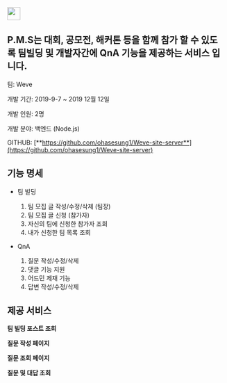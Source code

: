<img src="https://notion-emojis.s3-us-west-2.amazonaws.com/v0/svg-twitter/1f91d.svg" width-30 height=30/>

## P.M.S는 대회, 공모전, 해커톤 등을 함께 참가 할 수 있도록 팀빌딩 및 개발자간에 QnA 기능을 제공하는 서비스 입니다.

팀: Weve

개발 기간:  2019-9-7 ~ 2019 12월 12일

개발 인원: 2명

개발 분야: 백엔드 (Node.js)

GITHUB: [**https://github.com/ohasesung1/Weve-site-server**](https://github.com/ohasesung1/Weve-site-server)

## 기능 명세

- 팀 빌딩
    1. 팀 모집 글 작성/수정/삭제 (팀장)
    2. 팀 모집 글 신청 (참가자)
    3. 자신의 팀에 신청한 참가자 조회
    4. 내가 신청한 팀 목록 조회

- QnA
    1. 질문 작성/수정/삭제
    2. 댓글 기능 지원
    3. 어드민 제재 기능
    4. 답변 작성/수정/삭제

## 제공 서비스

**팀 빌딩 포스트 조회**

**질문 작성 페이지**

**질문 조회 페이지**


**질문 및 대답 조회**
